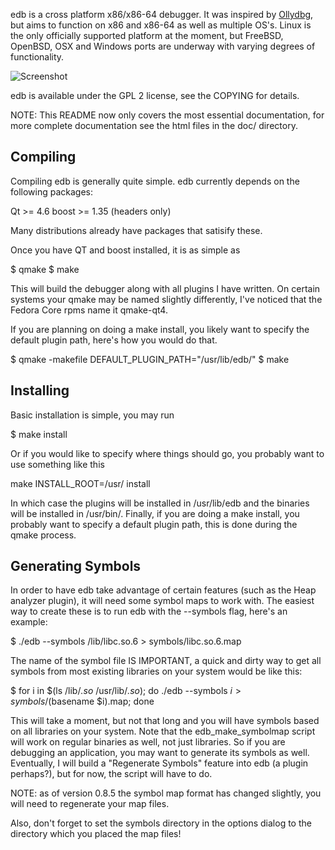 edb is a cross platform x86/x86-64 debugger. It was inspired by [Ollydbg](http://www.ollydbg.de/ "Ollydbg"), but aims to function on x86 and x86-64 as well as multiple OS's. Linux is the only officially supported platform at the moment, but FreeBSD, OpenBSD, OSX and Windows ports are underway with varying degrees of functionality.

![Screenshot](http://codef00.com/img/debugger.png)

edb is available under the GPL 2 license, see the COPYING for details.

NOTE: This README now only covers the most essential documentation, for more
complete documentation see the html files in the doc/ directory.

Compiling
---------

Compiling edb is generally quite simple. edb currently depends on the 
following packages:

Qt >= 4.6
boost >= 1.35 (headers only)

Many distributions already have packages that satisify these.

Once you have QT and boost installed, it is as simple as

$ qmake
$ make

This will build the debugger along with all plugins I have written. On certain 
systems your qmake may be named slightly differently, I've noticed that the 
Fedora Core rpms name it qmake-qt4.

If you are planning on doing a make install, you likely want to specify the 
default plugin path, here's how you would do that.

$ qmake -makefile DEFAULT_PLUGIN_PATH="/usr/lib/edb/"
$ make


Installing
----------

Basic installation is simple, you may run

$ make install

Or if you would like to specify where things should go, you probably want to 
use something like this

make INSTALL_ROOT=/usr/ install

In which case the plugins will be installed in /usr/lib/edb and the binaries 
will be installed in /usr/bin/. Finally, if you are doing a make install, you 
probably want to specify a default plugin path, this is done during the qmake 
process.

Generating Symbols
------------------

In order to have edb take advantage of certain features (such as the Heap 
analyzer plugin), it will need some symbol maps to work with. The easiest way 
to create these is to run edb with the --symbols flag, here's an example:

$ ./edb --symbols /lib/libc.so.6 > symbols/libc.so.6.map

The name of the symbol file IS IMPORTANT, a quick and dirty way to get all 
symbols from most existing libraries on your system would be like this:

$ for i in $(ls /lib/*.so* /usr/lib/*.so*); do ./edb --symbols $i > symbols/$(basename $i).map; done

This will take a moment, but not that long and you will have symbols based on 
all libraries on your system. Note that the edb_make_symbolmap script will work 
on regular binaries as well, not just libraries. So if you are debugging an 
application, you may want to generate its symbols as well. Eventually, I will 
build a "Regenerate Symbols" feature into edb (a plugin perhaps?), but for now, 
the script will have to do.

NOTE: as of version 0.8.5 the symbol map format has changed slightly, you will 
need to regenerate your map files.

Also, don't forget to set the symbols directory in the options dialog to the 
directory which you placed the map files!
